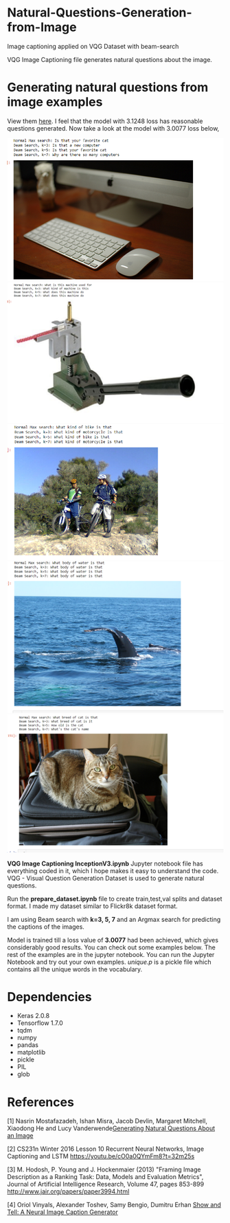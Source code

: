 # Natural-Questions-Generation-from-Image

Image captioning applied on VQG Dataset with beam-search

VQG Image Captioning file generates natural questions about the image.

# Generating natural questions from image examples

View them <a href='https://github.com/Murali81/Question-Relevance-in-Visual-QA/blob/master/VQG_Captioning/tested_samples/'> here</a>. I feel that the model with 3.1248 loss has reasonable questions generated. Now take a look at the model with 3.0077 loss below,

![alt_text](https://github.com/Murali81/Natural-Questions-Generation-from-Image/blob/master/tested_samples/loss_3.0077_47acc/5.PNG)
![alt_text](https://github.com/Murali81/Natural-Questions-Generation-from-Image/blob/master/tested_samples/loss_3.0077_47acc/6.PNG)
![alt_text](https://github.com/Murali81/Natural-Questions-Generation-from-Image/blob/master/tested_samples/loss_3.0077_47acc/7.PNG)
![alt_text](https://github.com/Murali81/Natural-Questions-Generation-from-Image/blob/master/tested_samples/loss_3.0077_47acc/8.PNG)
![alt_text](https://github.com/Murali81/Natural-Questions-Generation-from-Image/blob/master/tested_samples/loss_3.0077_47acc/9.PNG)

**VQG Image Captioning InceptionV3.ipynb**
Jupyter notebook file has everything coded in it, which I hope makes it easy to understand the code. VQG - Visual Question Generation Dataset is used to generate natural questions.

Run the **prepare_dataset.ipynb** file to create train,test,val splits and dataset format. I made my dataset similar to Flickr8k dataset format.

I am using Beam search with **k=3, 5, 7** and an Argmax search for predicting the captions of the images.

Model is trained till a loss value of **3.0077** had been achieved, which gives considerably good results. You can check out some examples below. The rest of the examples are in the jupyter notebook. You can run the Jupyter Notebook and try out your own examples. 
*unique.p* is a pickle file which contains all the unique words in the vocabulary. 

# Dependencies

* Keras 2.0.8
* Tensorflow 1.7.0
* tqdm
* numpy
* pandas
* matplotlib
* pickle
* PIL
* glob

# References

[1] Nasrin Mostafazadeh, Ishan Misra, Jacob Devlin, Margaret Mitchell, Xiaodong He and Lucy Vanderwende<a href="https://arxiv.org/pdf/1603.06059.pdf">Generating Natural Questions About an Image</a>

[2] CS231n Winter 2016 Lesson 10 Recurrent Neural Networks, Image Captioning and LSTM <a href="https://youtu.be/cO0a0QYmFm8?t=32m25s">https://youtu.be/cO0a0QYmFm8?t=32m25s</a> 

[3] M. Hodosh, P. Young and J. Hockenmaier (2013) "Framing Image Description as a Ranking Task: Data, Models and Evaluation Metrics", Journal of Artificial Intelligence Research, Volume 47, pages 853-899 <a href="http://www.jair.org/papers/paper3994.html">http://www.jair.org/papers/paper3994.html</a> 

[4] Oriol Vinyals, Alexander Toshev, Samy Bengio, Dumitru Erhan <a href="https://arxiv.org/abs/1411.4555">Show and Tell: A Neural Image Caption Generator</a>
